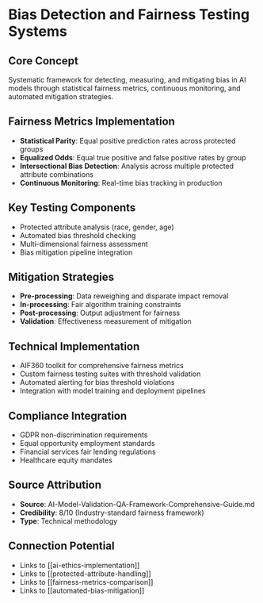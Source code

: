 # Bias Detection and Fairness Testing Systems

## Core Concept
Systematic framework for detecting, measuring, and mitigating bias in AI models through statistical fairness metrics, continuous monitoring, and automated mitigation strategies.

## Fairness Metrics Implementation
- **Statistical Parity**: Equal positive prediction rates across protected groups
- **Equalized Odds**: Equal true positive and false positive rates by group
- **Intersectional Bias Detection**: Analysis across multiple protected attribute combinations
- **Continuous Monitoring**: Real-time bias tracking in production

## Key Testing Components
- Protected attribute analysis (race, gender, age)
- Automated bias threshold checking
- Multi-dimensional fairness assessment
- Bias mitigation pipeline integration

## Mitigation Strategies
- **Pre-processing**: Data reweighing and disparate impact removal
- **In-processing**: Fair algorithm training constraints
- **Post-processing**: Output adjustment for fairness
- **Validation**: Effectiveness measurement of mitigation

## Technical Implementation
- AIF360 toolkit for comprehensive fairness metrics
- Custom fairness testing suites with threshold validation
- Automated alerting for bias threshold violations
- Integration with model training and deployment pipelines

## Compliance Integration
- GDPR non-discrimination requirements
- Equal opportunity employment standards
- Financial services fair lending regulations
- Healthcare equity mandates

## Source Attribution
- **Source**: AI-Model-Validation-QA-Framework-Comprehensive-Guide.md
- **Credibility**: 8/10 (Industry-standard fairness framework)
- **Type**: Technical methodology

## Connection Potential
- Links to [[ai-ethics-implementation]]
- Links to [[protected-attribute-handling]]
- Links to [[fairness-metrics-comparison]]
- Links to [[automated-bias-mitigation]]